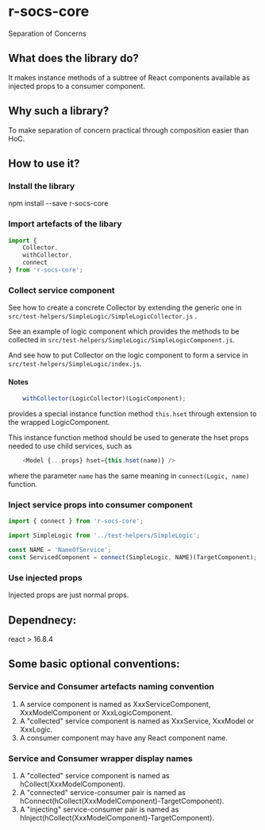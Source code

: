 # r-socs-core

Separation of Concerns

## What does the library do?

It makes instance methods of a subtree of React components available as injected props to a consumer component.

## Why such a library?

To make separation of concern practical through composition easier than HoC.


## How to use it?

### Install the library

npm install --save r-socs-core

### Import artefacts of the libary

```javascript
import {
    Collector,
    withCollector,
    connect
} from 'r-socs-core';
```

### Collect service component

See how to create a concrete Collector by extending the generic one in `src/test-helpers/SimpleLogic/SimpleLogicCollector.js` .

See an example of logic component which provides the methods to be collected in `src/test-helpers/SimpleLogic/SimpleLogicComponent.js`.

And see how to put Collector on the logic component to form a service in `src/test-helpers/SimpleLogic/index.js`.

#### Notes

```javascript
    withCollector(LogicCollector)(LogicComponent);
```
provides a special instance function method `this.hset` through extension to the wrapped LogicComponent.

This instance function method should be used to generate the hset props needed to use child services, such as

```javascript
    <Model {...props} hset={this.hset(name)} />
```
where the parameter `name` has the same meaning in `connect(Logic, name)` function.

### Inject service props into consumer component

```javascript
import { connect } from 'r-socs-core';

import SimpleLogic from '../test-helpers/SimpleLogic';

const NAME = 'NameOfService';
const ServicedComponent = connect(SimpleLogic, NAME)(TargetComponent);
```

### Use injected props

Injected props are just normal props.

## Dependnecy:

react > 16.8.4


## Some basic optional conventions:

### Service and Consumer artefacts naming convention

1. A service component is named as XxxServiceComponent, XxxModelComponent or XxxLogicComponent.
2. A "collected" service component is named as XxxService, XxxModel or XxxLogic.
3. A consumer component may have any React component name.

### Service and Consumer wrapper display names

1. A "collected" service component is named as hCollect(XxxModelComponent).
2. A "connected" service-consumer pair is named as hConnect(hCollect(XxxModelComponent)-TargetComponent).
3. A "injecting" service-consumer pair is named as hInject(hCollect(XxxModelComponent)-TargetComponent).
